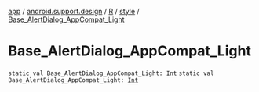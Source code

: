 [app](../../../index.md) / [android.support.design](../../index.md) / [R](../index.md) / [style](index.md) / [Base_AlertDialog_AppCompat_Light](.)

# Base_AlertDialog_AppCompat_Light

`static val Base_AlertDialog_AppCompat_Light: `[`Int`](https://kotlinlang.org/api/latest/jvm/stdlib/kotlin/-int/index.html)
`static val Base_AlertDialog_AppCompat_Light: `[`Int`](https://kotlinlang.org/api/latest/jvm/stdlib/kotlin/-int/index.html)
